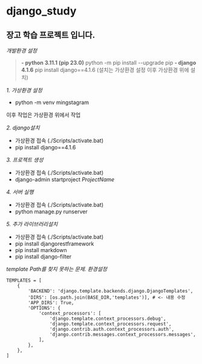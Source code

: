 # django_study
장고 학습 프로젝트 입니다.
-------------------------
*개발환경 설정*
>**-  python 3.11.1 (pip 23.0)**
>python -m pip install --upgrade pip
>**- django 4.1.6**
>pip install django==4.1.6 (설치는 가상환경 설정 이후 가상환경 위에 설치)


*1. 가상환경 설정*
- python -m venv mingstagram

이후 작업은 가상환경 위에서 작업

*2. django설치*
- 가상환경 접속 (./Scripts/activate.bat)
- pip install django==4.1.6

*3. 프로젝트 생성*
- 가상환경 접속 (./Scripts/activate.bat)
- django-admin startproject *ProjectName*

*4. 서버 실행*
- 가상환경 접속 (./Scripts/activate.bat)
- python manage.py runserver

*5. 추가 라이브러리설치*
- 가상환경 접속 (./Scripts/activate.bat)
- pip install djangorestframework
- pip install markdown
- pip install django-filter

*template Path를 찾지 못하는 문제. 환경설정*
```
TEMPLATES = [
    {
        'BACKEND': 'django.template.backends.django.DjangoTemplates',
        'DIRS': [os.path.join(BASE_DIR,'templates')], # <- 내용 수정
        'APP_DIRS': True,
        'OPTIONS': {
            'context_processors': [
                'django.template.context_processors.debug',
                'django.template.context_processors.request',
                'django.contrib.auth.context_processors.auth',
                'django.contrib.messages.context_processors.messages',
            ],
        },
    },
]
```